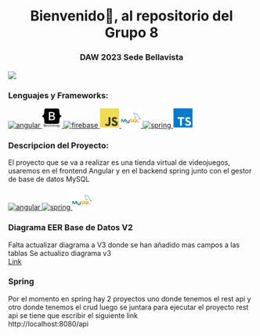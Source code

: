 <h1 align="center">Bienvenido👋, al repositorio del Grupo 8</h1>
<h3 align="center">DAW 2023 Sede Bellavista</h3>

<img align="center" src="https://www.digitaltechnology.institute/wp-content/uploads/2019/10/How-To-Start-E-COMMERCE-Business.gif"> 


<h3 align="left">Lenguajes y Frameworks:</h3>
<p align="left"> <a href="https://angular.io" target="_blank" rel="noreferrer"> <img src="https://angular.io/assets/images/logos/angular/angular.svg" alt="angular" width="40" height="40"/> </a> <a href="https://getbootstrap.com" target="_blank" rel="noreferrer"> <img src="https://raw.githubusercontent.com/devicons/devicon/master/icons/bootstrap/bootstrap-plain-wordmark.svg" alt="bootstrap" width="40" height="40"/> </a> <a href="https://firebase.google.com/" target="_blank" rel="noreferrer"> <img src="https://www.vectorlogo.zone/logos/firebase/firebase-icon.svg" alt="firebase" width="40" height="40"/> </a> <a href="https://developer.mozilla.org/en-US/docs/Web/JavaScript" target="_blank" rel="noreferrer"> <img src="https://raw.githubusercontent.com/devicons/devicon/master/icons/javascript/javascript-original.svg" alt="javascript" width="40" height="40"/> </a> <a href="https://www.mysql.com/" target="_blank" rel="noreferrer"> <img src="https://raw.githubusercontent.com/devicons/devicon/master/icons/mysql/mysql-original-wordmark.svg" alt="mysql" width="40" height="40"/> </a> <a href="https://spring.io/" target="_blank" rel="noreferrer"> <img src="https://www.vectorlogo.zone/logos/springio/springio-icon.svg" alt="spring" width="40" height="40"/> </a> <a href="https://www.typescriptlang.org/" target="_blank" rel="noreferrer"> <img src="https://raw.githubusercontent.com/devicons/devicon/master/icons/typescript/typescript-original.svg" alt="typescript" width="40" height="40"/> </a> </p>




<h3 align="left">Descripcion del Proyecto:</h3>
<p>El proyecto que se va a realizar es una tienda virtual de videojuegos, usaremos en el frontend Angular y en el backend spring junto con el gestor de base de datos MySQL</p>
<p align="left"> <a href="https://angular.io" target="_blank" rel="noreferrer"> <img src="https://angular.io/assets/images/logos/angular/angular.svg" alt="angular" width="40" height="40"/> </a>
<a href="https://spring.io/" target="_blank" rel="noreferrer"> <img src="https://www.vectorlogo.zone/logos/springio/springio-icon.svg" alt="spring" width="40" height="40"/> </a> 
<a href="https://www.mysql.com/" target="_blank" rel="noreferrer"> <img src="https://raw.githubusercontent.com/devicons/devicon/master/icons/mysql/mysql-original-wordmark.svg" alt="mysql" width="40" height="40"/> </a>
</p>

<h3>Diagrama EER Base de Datos V2</h3>
<span>Falta actualizar diagrama a V3 donde se han añadido mas campos a las tablas</span>
<span>Se actualizo diagrama v3</span>
<br>
<a href="https://prnt.sc/71lS2HMr1hJe">Link</a>

<h3>Spring</h3>
<p>Por el momento en spring hay 2 proyectos uno donde tenemos el rest api y otro donde tenemos el crud luego se juntara
para ejecutar el proyecto rest api se tiene que escribir el siguiente link <br>
  http://localhost:8080/api
</p>






